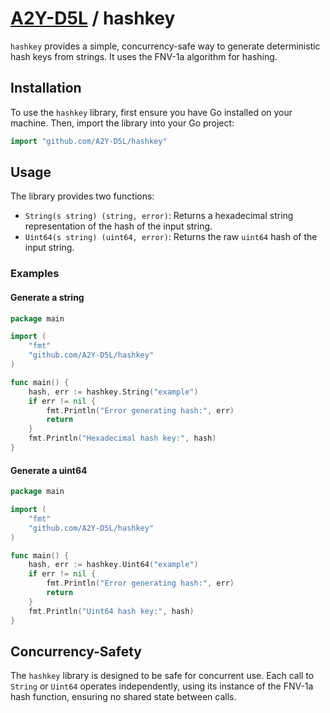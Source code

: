 # [A2Y-D5L](https://github.com/A2Y-D5L) / hashkey

`hashkey` provides a simple, concurrency-safe way to generate deterministic hash keys from strings. It uses the FNV-1a algorithm for hashing.

## Installation

To use the `hashkey` library, first ensure you have Go installed on your machine. Then, import the library into your Go project:

```go
import "github.com/A2Y-D5L/hashkey"
```

## Usage

The library provides two functions:

- `String(s string) (string, error)`: Returns a hexadecimal string representation of the hash of the input string.
- `Uint64(s string) (uint64, error)`: Returns the raw `uint64` hash of the input string.

### Examples

#### Generate a string

```go
package main

import (
    "fmt"
    "github.com/A2Y-D5L/hashkey"
)

func main() {
    hash, err := hashkey.String("example")
    if err != nil {
        fmt.Println("Error generating hash:", err)
        return
    }
    fmt.Println("Hexadecimal hash key:", hash)
}
```

#### Generate a uint64

```go
package main

import (
    "fmt"
    "github.com/A2Y-D5L/hashkey"
)

func main() {
    hash, err := hashkey.Uint64("example")
    if err != nil {
        fmt.Println("Error generating hash:", err)
        return
    }
    fmt.Println("Uint64 hash key:", hash)
}
```

## Concurrency-Safety

The `hashkey` library is designed to be safe for concurrent use. Each call to `String` or `Uint64` operates independently, using its instance of the FNV-1a hash function, ensuring no shared state between calls.
